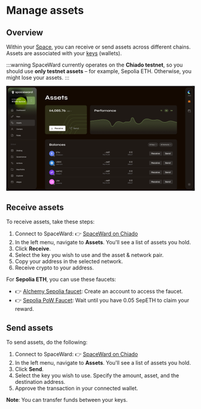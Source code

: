 ﻿---
sidebar_position: 7
---

# Manage assets

## Overview

Within your [Space](manage-spaces), you can receive or send assets across different chains. Assets are associated with your [keys](manage-keys) (wallets).

:::warning
SpaceWard currently operates on the **Chiado testnet**, so you should use **only testnet assets** – for example, Sepolia ETH. Otherwise, you might lose your assets.
:::

![Manage assets](../../static/img/spaceward/manage-assets.png)

## Receive assets

To receive assets, take these steps:

1. Connect to SpaceWard: 👉 [SpaceWard on Chiado](https://spaceward.chiado.wardenprotocol.org/)
2. In the left menu, navigate to **Assets**. You'll see a list of assets you hold.
3. Click **Receive**.
4. Select the key you wish to use and the asset & network pair.
5. Copy your address in the selected network.
6. Receive crypto to your address.

For **Sepolia ETH**, you can use these faucets:

- 👉 [Alchemy Sepolia faucet](https://www.alchemy.com/faucets/ethereum-sepolia): Create an account to access the faucet.
- 👉 [Sepolia PoW Faucet](https://sepolia-faucet.pk910.de/): Wait until you have 0.05 SepETH to claim your reward.

## Send assets

To send assets, do the following:

1. Connect to SpaceWard: 👉 [SpaceWard on Chiado](https://spaceward.chiado.wardenprotocol.org/)
2. In the left menu, navigate to **Assets**. You'll see a list of assets you hold.
3. Click **Send**.
4. Select the key you wish to use. Specify the amount, asset, and the destination address.
5. Approve the transaction in your connected wallet.

**Note**: You can transfer funds between your keys.
